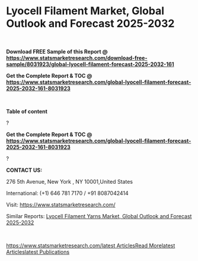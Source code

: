 <h1>Lyocell Filament Market, Global Outlook and Forecast 2025-2032</h1><br/><p><strong>Download FREE Sample of this Report @ <a href="https://www.statsmarketresearch.com/download-free-sample/8031923/global-lyocell-filament-forecast-2025-2032-161">https://www.statsmarketresearch.com/download-free-sample/8031923/global-lyocell-filament-forecast-2025-2032-161</a></strong></p>
 
 
 
 <div><b>Get the Complete Report & TOC @ <a href="https://www.statsmarketresearch.com/global-lyocell-filament-forecast-2025-2032-161-8031923">https://www.statsmarketresearch.com/global-lyocell-filament-forecast-2025-2032-161-8031923</a></b></div>
 
 
 
 <p><br />
 
 <b>Table of content</b></p>
 
 
 
 <p>? </p>
 
 
 
 <div><b>Get the Complete Report & TOC @ <a href="https://www.statsmarketresearch.com/global-lyocell-filament-forecast-2025-2032-161-8031923">https://www.statsmarketresearch.com/global-lyocell-filament-forecast-2025-2032-161-8031923</a></b></div>
 
 
 
 <p>? </p>
 
 
 
 <p><b>CONTACT US:</b><br />
 
 276 5th Avenue, New York , NY 10001,United States<br />
 
 International: (+1) 646 781 7170 / +91 8087042414<br />
 
 Visit: <a href="https://www.statsmarketresearch.com/">https://www.statsmarketresearch.com/</a><br />
 
 Similar Reports: <a href="https://www.statsmarketresearch.com/global-lyocell-filament-forecast-2025-2032-161-8031923">Lyocell Filament Yarns Market, Global Outlook and Forecast 2025-2032</a><br />
 
 <br />
 
 <a href="https://gyeongbokgung.com">https://www.statsmarketresearch.com/</a><a href="https://hallyeomaritime.com">latest Articles</a><a href="https://jingwansa.com">Read More</a><a href="https://nguoiviet.jp/">latest Articles</a><a href="https://www.intelmarketresearch.com/">latest Publications</a></p>